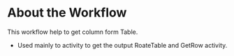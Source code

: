 # About the Workflow

This workflow help to get column form Table.
- Used mainly to activity to get the output RoateTable and GetRow activity.
